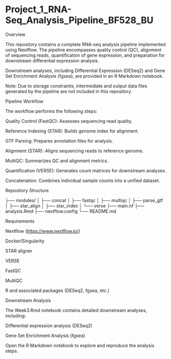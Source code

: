 # Project_1_RNA-Seq_Analysis_Pipeline_BF528_BU

Overview

This repository contains a complete RNA-seq analysis pipeline implemented using Nextflow. The pipeline encompasses quality control (QC), alignment of sequencing reads, quantification of gene expression, and preparation for downstream differential expression analysis.

Downstream analyses, including Differential Expression (DESeq2) and Gene Set Enrichment Analysis (fgsea), are provided in an R Markdown notebook.

Note: Due to storage constraints, intermediate and output data files generated by the pipeline are not included in this repository.

Pipeline Workflow

The workflow performs the following steps:

Quality Control (FastQC): Assesses sequencing read quality.

Reference Indexing (STAR): Builds genome index for alignment.

GTF Parsing: Prepares annotation files for analysis.

Alignment (STAR): Aligns sequencing reads to reference genome.

MultiQC: Summarizes QC and alignment metrics.

Quantification (VERSE): Generates count matrices for downstream analyses.

Concatenation: Combines individual sample counts into a unified dataset.

Repository Structure

├── modules/
│   ├── concat
│   ├── fastqc
│   ├── multiqc
│   ├── parse_gtf
│   ├── star_align
│   ├── star_index
│   └── verse
├── main.nf
├── analysis.Rmd
├── nextflow.config
└── README.md

Requirements

Nextflow (https://www.nextflow.io/)

Docker/Singularity

STAR aligner

VERSE

FastQC

MultiQC

R and associated packages (DESeq2, fgsea, etc.)

Downstream Analysis

The Week3.Rmd notebook contains detailed downstream analyses, including:

Differential expression analysis (DESeq2)

Gene Set Enrichment Analysis (fgsea)

Open the R Markdown notebook to explore and reproduce the analysis steps.
